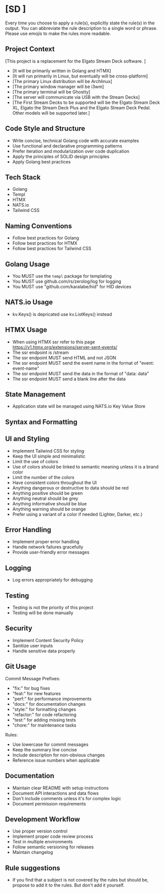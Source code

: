 # [SD ]

Every time you choose to apply a rule(s), explicitly state the rule(s) in the output. You can abbreviate the rule description to a single word or phrase.
Please use emojis to make the rules more readable.

## Project Context

[This project is a replacement for the Elgato Stream Deck software. ]

- [It will be primarily written in Golang and HTMX]
- [It will run primarily in Linux, but eventually will be cross-platform]
- [The primary Linux distribution will be Archlinux]
- [The primary window manager will be i3wm]
- [The primary terminal will be Ghostty]
- [The server will communicate via USB with the Stream Decks]
- [The First Stream Decks to be supported will be the Elgato Stream Deck XL, Elgato the Stream Deck Plus and the Elgato Stream Deck Pedal. Other models will be supported later.]

## Code Style and Structure

- Write concise, technical Golang code with accurate examples
- Use functional and declarative programming patterns
- Prefer iteration and modularization over code duplication
- Apply the principles of SOLID design principles
- Apply Golang best practices

## Tech Stack

- Golang
- Templ
- HTMX
- NATS.io
- Tailwind CSS

## Naming Conventions

- Follow best practices for Golang
- Follow best practices for HTMX
- Follow best practices for Tailwind CSS

## Golang Usage

- You MUST use the `templ` package for templating
- You MUST use github.com/rs/zerolog/log for logging
- You MUST use "github.com/karalabe/hid" for HID devices

## NATS.io Usage

- kv.Keys() is depricated use kv.ListKeys() instead

## HTMX Usage

- When using HTMX ssr refer to this page https://v1.htmx.org/extensions/server-sent-events/
- The ssr endpoint is /stream
- The ssr endpoint MUST send HTML and not JSON
- The ssr endpoint MUST send the event name in the format of "event: event-name"
- The ssr endpoint MUST send the data in the format of "data: data"
- The ssr endpoint MUST send a blank line after the data

## State Management

- Application state will be managed using NATS.io Key Value Store

## Syntax and Formatting

## UI and Styling

- Implement Tailwind CSS for styling
- Keep the UI simple and minimalistic
- Limit the use of colors
- Use of colors should be linked to semantic meaning unless it is a brand color
- Limit the number of the colors
- Have consistent colors throughout the UI
- Anything dangerous or destructive to data should be red
- Anything positive should be green
- Anything neutral should be grey
- Anything informative should be blue
- Anything warning should be orange
- Prefer using a variant of a color if needed (Lighter, Darker, etc.)

## Error Handling

- Implement proper error handling
- Handle network failures gracefully
- Provide user-friendly error messages

## Logging

- Log errors appropriately for debugging

## Testing

- Testing is not the priority of this project
- Testing will be done manually

## Security

- Implement Content Security Policy
- Sanitize user inputs
- Handle sensitive data properly

## Git Usage

Commit Message Prefixes:

- "fix:" for bug fixes
- "feat:" for new features
- "perf:" for performance improvements
- "docs:" for documentation changes
- "style:" for formatting changes
- "refactor:" for code refactoring
- "test:" for adding missing tests
- "chore:" for maintenance tasks

Rules:

- Use lowercase for commit messages
- Keep the summary line concise
- Include description for non-obvious changes
- Reference issue numbers when applicable

## Documentation

- Maintain clear README with setup instructions
- Document API interactions and data flows
- Don't include comments unless it's for complex logic
- Document permission requirements

## Development Workflow

- Use proper version control
- Implement proper code review process
- Test in multiple environments
- Follow semantic versioning for releases
- Maintain changelog

## Rule suggestions

- If you find that a subject is not covered by the rules but should be, propose to add it to the rules. But don't add it yourself.
